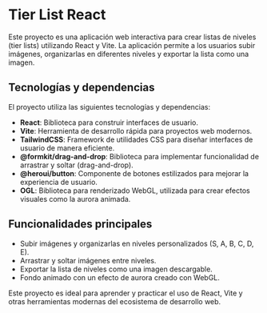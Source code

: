 # Tier List React

Este proyecto es una aplicación web interactiva para crear listas de niveles (tier lists) utilizando React y Vite. La aplicación permite a los usuarios subir imágenes, organizarlas en diferentes niveles y exportar la lista como una imagen.

## Tecnologías y dependencias

El proyecto utiliza las siguientes tecnologías y dependencias:

- **React**: Biblioteca para construir interfaces de usuario.
- **Vite**: Herramienta de desarrollo rápida para proyectos web modernos.
- **TailwindCSS**: Framework de utilidades CSS para diseñar interfaces de usuario de manera eficiente.
- **@formkit/drag-and-drop**: Biblioteca para implementar funcionalidad de arrastrar y soltar (drag-and-drop).
- **@heroui/button**: Componente de botones estilizados para mejorar la experiencia de usuario.
- **OGL**: Biblioteca para renderizado WebGL, utilizada para crear efectos visuales como la aurora animada.

## Funcionalidades principales

- Subir imágenes y organizarlas en niveles personalizados (S, A, B, C, D, E).
- Arrastrar y soltar imágenes entre niveles.
- Exportar la lista de niveles como una imagen descargable.
- Fondo animado con un efecto de aurora creado con WebGL.

Este proyecto es ideal para aprender y practicar el uso de React, Vite y otras herramientas modernas del ecosistema de desarrollo web.
